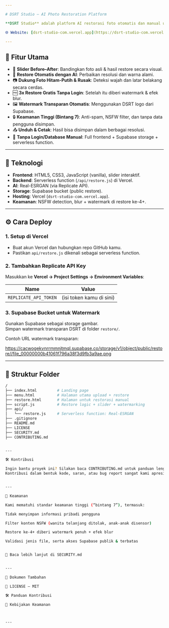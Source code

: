 ```yaml
---

# DSRT Studio – AI Photo Restoration Platform

**DSRT Studio** adalah platform AI restorasi foto otomatis dan manual untuk memperbaiki foto rusak, buram, atau hitam putih menjadi jernih, berwarna, dan natural. Dibangun dengan teknologi Real-ESRGAN, Supabase, dan Vercel – cocok untuk pengguna umum hingga profesional restorasi.

🌐 Website: [dsrt-studio-com.vercel.app](https://dsrt-studio-com.vercel.app)

---
```


## 🚀 Fitur Utama

- 🔁 **Slider Before–After**: Bandingkan foto asli & hasil restore secara visual.
- 🎨 **Restore Otomatis dengan AI**: Perbaikan resolusi dan warna alami.
- 📷 **Dukung Foto Hitam-Putih & Rusak**: Deteksi wajah dan latar belakang secara cerdas.
- 🆓 **3x Restore Gratis Tanpa Login**: Setelah itu diberi watermark & efek blur.
- 🖼️ **Watermark Transparan Otomatis**: Menggunakan DSRT logo dari Supabase.
- 🔒 **Keamanan Tinggi (Bintang 7)**: Anti-spam, NSFW filter, dan tanpa data pengguna disimpan.
- 📤 **Unduh & Cetak**: Hasil bisa disimpan dalam berbagai resolusi.
- 📁 **Tanpa Login/Database Manual**: Full frontend + Supabase storage + serverless function.

---

## 🧠 Teknologi

- **Frontend**: HTML5, CSS3, JavaScript (vanilla), slider interaktif.
- **Backend**: Serverless function (`/api/restore.js`) di Vercel.
- **AI**: Real-ESRGAN (via Replicate API).
- **Storage**: Supabase bucket (public restore).
- **Hosting**: Vercel (`dsrt-studio-com.vercel.app`).
- **Keamanan**: NSFW detection, blur + watermark di restore ke-4+.

---

## ⚙️ Cara Deploy

### 1. Setup di Vercel
- Buat akun Vercel dan hubungkan repo GitHub kamu.
- Pastikan `api/restore.js` dikenali sebagai serverless function.

### 2. Tambahkan Replicate API Key
Masukkan ke **Vercel → Project Settings → Environment Variables**:

| Name                  | Value                    |
|-----------------------|--------------------------|
| `REPLICATE_API_TOKEN` | (isi token kamu di sini) |

### 3. Supabase Bucket untuk Watermark
Gunakan Supabase sebagai storage gambar.  
Simpan watermark transparan DSRT di folder `restore/`.

Contoh URL watermark transparan:

https://cacwogekvnrrmmnjtmql.supabase.co/storage/v1/object/public/restore//file_00000000b41061f796a38f3d9fb3a9ae.png

---

## 📁 Struktur Folder

```bash
/
├── index.html         # Landing page
├── menu.html          # Halaman utama upload + restore
├── restore.html       # Halaman untuk restorasi manual
├── script.js          # Restore logic + slider + watermarking
├── api/
│   └── restore.js     # Serverless function: Real-ESRGAN
├── .gitignore
├── README.md
├── LICENSE
├── SECURITY.md
├── CONTRIBUTING.md


---

🛠️ Kontribusi

Ingin bantu proyek ini? Silakan baca CONTRIBUTING.md untuk panduan lengkap berkontribusi.
Kontribusi dalam bentuk kode, saran, atau bug report sangat kami apresiasi!


---

🔐 Keamanan

Kami mematuhi standar keamanan tinggi (“bintang 7”), termasuk:

Tidak menyimpan informasi pribadi pengguna

Filter konten NSFW (wanita telanjang ditolak, anak-anak disensor)

Restore ke-4+ diberi watermark penuh + efek blur

Validasi jenis file, serta akses Supabase publik & terbatas


📖 Baca lebih lanjut di SECURITY.md


---

📄 Dokumen Tambahan

📜 LICENSE – MIT

🛠️ Panduan Kontribusi

🔐 Kebijakan Keamanan



---
